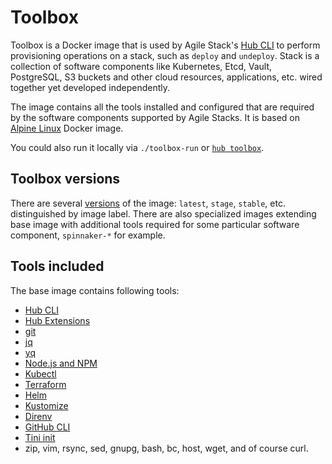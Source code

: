 # Toolbox

Toolbox is a Docker image that is used by Agile Stack's [Hub CLI] to perform provisioning operations on a stack, such as `deploy` and `undeploy`. Stack is a collection of software components like Kubernetes, Etcd, Vault, PostgreSQL, S3 buckets and other cloud resources, applications, etc. wired together yet developed independently.

The image contains all the tools installed and configured that are required by the software components supported by Agile Stacks. It is based on [Alpine Linux](https://www.alpinelinux.org/about/) Docker image.

You could also run it locally via `./toolbox-run` or [`hub toolbox`](https://github.com/agilestacks/hub/).

## Toolbox versions

There are several [versions](https://hub.docker.com/r/agilestacks/toolbox/tags) of the image: `latest`, `stage`, `stable`, etc. distinguished by image label. There are also specialized images extending base image with additional tools required for some particular software component, `spinnaker-*` for example.

## Tools included

The base image contains following tools:

* [Hub CLI](https://github.com/agilestacks/hub/)
* [Hub Extensions](https://github.com/agilestacks/hub-extensions/)
* [git](https://git-scm.com/)
* [jq](https://github.com/stedolan/jq)
* [yq](https://github.com/mikefarah/yq)
* [Node.js and NPM](https://nodejs.org/)
* [Kubectl](https://kubernetes.io/docs/reference/kubectl/kubectl/)
* [Terraform](https://www.terraform.io/)
* [Helm](https://helm.sh/)
* [Kustomize](https://kustomize.io/)
* [Direnv](https://direnv.net/)
* [GitHub CLI](https://cli.github.com/)
* [Tini init](https://github.com/krallin/tini)
* zip, vim, rsync, sed, gnupg, bash, bc, host, wget, and of course curl.

[Hub CLI]: https://github.com/agilestacks/hub/
